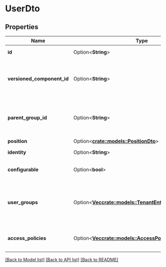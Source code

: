 # UserDto

## Properties

Name | Type | Description | Notes
------------ | ------------- | ------------- | -------------
**id** | Option<**String**> | The id of the component. | [optional]
**versioned_component_id** | Option<**String**> | The ID of the corresponding component that is under version control | [optional]
**parent_group_id** | Option<**String**> | The id of parent process group of this component if applicable. | [optional]
**position** | Option<[**crate::models::PositionDto**](PositionDTO.md)> |  | [optional]
**identity** | Option<**String**> | The identity of the tenant. | [optional]
**configurable** | Option<**bool**> | Whether this tenant is configurable. | [optional]
**user_groups** | Option<[**Vec<crate::models::TenantEntity>**](TenantEntity.md)> | The groups to which the user belongs. This field is read only and it provided for convenience. | [optional]
**access_policies** | Option<[**Vec<crate::models::AccessPolicySummaryEntity>**](AccessPolicySummaryEntity.md)> | The access policies this user belongs to. | [optional]

[[Back to Model list]](../README.md#documentation-for-models) [[Back to API list]](../README.md#documentation-for-api-endpoints) [[Back to README]](../README.md)


